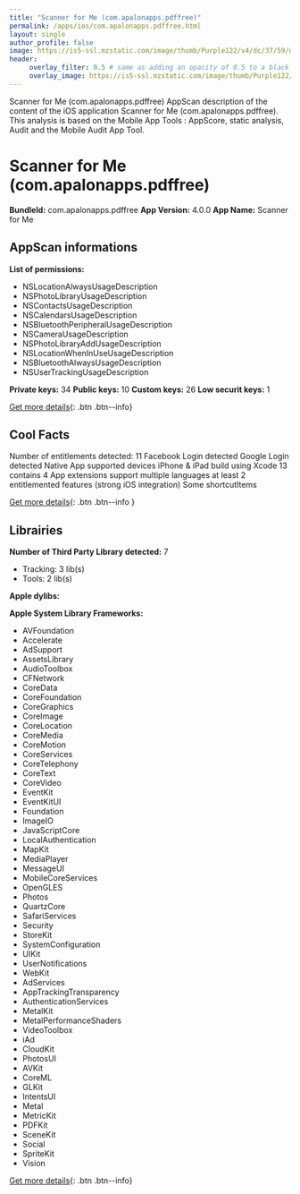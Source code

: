 ```yaml
---
title: "Scanner for Me (com.apalonapps.pdffree)"
permalink: /apps/ios/com.apalonapps.pdffree.html
layout: single
author_profile: false
image: https://is5-ssl.mzstatic.com/image/thumb/Purple122/v4/dc/37/59/dc3759b3-7209-c28d-e692-8bd33b698470/AppIconFree-1x_U007emarketing-0-10-0-sRGB-85-220.png/512x512bb.jpg
header: 
     overlay_filter: 0.5 # same as adding an opacity of 0.5 to a black background
     overlay_image: https://is5-ssl.mzstatic.com/image/thumb/Purple122/v4/dc/37/59/dc3759b3-7209-c28d-e692-8bd33b698470/AppIconFree-1x_U007emarketing-0-10-0-sRGB-85-220.png/512x512bb.jpg
---
```

Scanner for Me (com.apalonapps.pdffree) AppScan description of the content of the iOS application Scanner for Me (com.apalonapps.pdffree). This analysis is based on the Mobile App Tools : AppScore, static analysis, Audit and the Mobile Audit App Tool.

# Scanner for Me (com.apalonapps.pdffree)

**BundleId:** com.apalonapps.pdffree
**App Version:** 4.0.0
**App Name:** Scanner for Me


## AppScan informations 

**List of permissions:** 
- NSLocationAlwaysUsageDescription
- NSPhotoLibraryUsageDescription
- NSContactsUsageDescription
- NSCalendarsUsageDescription
- NSBluetoothPeripheralUsageDescription
- NSCameraUsageDescription
- NSPhotoLibraryAddUsageDescription
- NSLocationWhenInUseUsageDescription
- NSBluetoothAlwaysUsageDescription
- NSUserTrackingUsageDescription
  
  
**Private keys:** 34
**Public keys:** 10
**Custom keys:** 26
**Low securit keys:** 1
  
[Get more details](/pricing.html){: .btn .btn--info}

## Cool Facts

Number of entitlements detected: 11
Facebook Login detected
Google Login detected
Native App
supported devices iPhone & iPad
build using Xcode 13
contains 4 App extensions
support multiple languages
at least 2 entitlemented features (strong iOS integration)
Some shortcutItems 
  
[Get more details](/pricing.html){: .btn .btn--info }

## Librairies 
**Number of Third Party Library detected:** 7
- Tracking: 3 lib(s)
- Tools: 2 lib(s)


**Apple dylibs:**


**Apple System Library Frameworks:**
- AVFoundation
- Accelerate
- AdSupport
- AssetsLibrary
- AudioToolbox
- CFNetwork
- CoreData
- CoreFoundation
- CoreGraphics
- CoreImage
- CoreLocation
- CoreMedia
- CoreMotion
- CoreServices
- CoreTelephony
- CoreText
- CoreVideo
- EventKit
- EventKitUI
- Foundation
- ImageIO
- JavaScriptCore
- LocalAuthentication
- MapKit
- MediaPlayer
- MessageUI
- MobileCoreServices
- OpenGLES
- Photos
- QuartzCore
- SafariServices
- Security
- StoreKit
- SystemConfiguration
- UIKit
- UserNotifications
- WebKit
- AdServices
- AppTrackingTransparency
- AuthenticationServices
- MetalKit
- MetalPerformanceShaders
- VideoToolbox
- iAd
- CloudKit
- PhotosUI
- AVKit
- CoreML
- GLKit
- IntentsUI
- Metal
- MetricKit
- PDFKit
- SceneKit
- Social
- SpriteKit
- Vision


  
[Get more details](/pricing.html){: .btn .btn--info}

